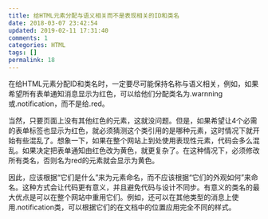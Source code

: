 ```yaml
---
title: 给HTML元素分配与语义相关而不是表现相关的ID和类名
date: 2018-03-07 23:42:54
updated: 2019-02-11 17:31:40
comments: 1
categories: HTML
tags: []
permalink: 18
---
```


在给HTML元素分配ID和类名时，一定要尽可能保持名称与语义相关，例如，如果希望所有表单通知消息显示为红色，可以给他们分配类名为.warnning或.notification，而不是给.red。

<!--more-->

当然，只要页面上没有其他红色的元素，这就没问题。但是，如果希望让4个必需的表单标签也显示为红色，就必须猜测这个类引用的是哪种元素，这时情况下就开始有些混乱了。想象一下，如果在整个网站上到处使用表现性元素，代码会多么混乱。如果决定把表单通知由红色改为黄色，就更复杂了。在这种情况下，必须修改所有类名，否则名为red的元素就会显示为黄色。

因此，应该根据“它们是什么”来为元素命名，而不应该根据“它们的外观如何”来命名。这种方式会让代码更有意义，并且避免代码与设计不同步。有意义的类名的最大优点是可以在整个网站中重用它们。例如，还可以在其他类型的消息上使用.notification类，可以根据它们的在文档中的位置应用完全不同的样式。
